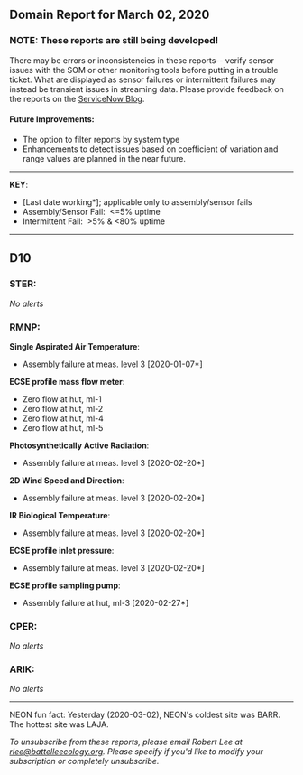 ## Domain Report for March 02, 2020


### NOTE: These reports are still being developed!
There may be errors or inconsistencies in these reports-- verify sensor issues with the SOM or other monitoring tools before putting in a trouble ticket. What are displayed as sensor failures or intermittent failures may instead be transient issues in streaming data.
Please provide feedback on the reports on the [ServiceNow Blog](https://neon.service-now.com/community?id=community_blog&sys_id=9b4fbe8adbed734017ecf9041d9619be).

#### Future Improvements: 
 - The option to filter reports by system type 
 - Enhancements to detect issues based on coefficient of variation and range values are planned in the near future.

***

**KEY**:

 - [Last date working*]; applicable only to assembly/sensor fails
 - Assembly/Sensor Fail:&nbsp;&nbsp;<=5% uptime
 - Intermittent Fail:&nbsp;&nbsp;>5% & <80% uptime

***
## D10

### STER:

_No alerts_

### RMNP:

**Single Aspirated Air Temperature**:
 - Assembly failure at meas. level 3 [2020-01-07*]

**ECSE profile mass flow meter**:
 - Zero flow at hut, ml-1
 - Zero flow at hut, ml-2
 - Zero flow at hut, ml-4
 - Zero flow at hut, ml-5

**Photosynthetically Active Radiation**:
 - Assembly failure at meas. level 3 [2020-02-20*]

**2D Wind Speed and Direction**:
 - Assembly failure at meas. level 3 [2020-02-20*]

**IR Biological Temperature**:
 - Assembly failure at meas. level 3 [2020-02-20*]

**ECSE profile inlet pressure**:
 - Assembly failure at meas. level 3 [2020-02-20*]

**ECSE profile sampling pump**:
 - Assembly failure at hut, ml-3 [2020-02-27*]

### CPER:

_No alerts_

### ARIK:

_No alerts_

***
NEON fun fact: Yesterday (2020-03-02), NEON's coldest site was BARR. The hottest site was LAJA.

_To unsubscribe from these reports, please email Robert Lee at rlee@battelleecology.org. Please specify if you'd like to modify your subscription or completely unsubscribe._
